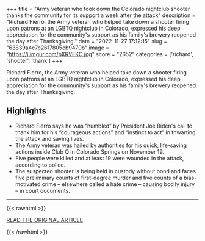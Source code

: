+++
title = "Army veteran who took down the Colorado nightclub shooter thanks the community for its support a week after the attack"
description = "Richard Fierro, the Army veteran who helped take down a shooter firing upon patrons at an LGBTQ nightclub in Colorado, expressed his deep appreciation for the community's support as his family's brewery reopened the day after Thanksgiving."
date = "2022-11-27 17:12:15"
slug = "63839a4c7c2617805cb9470b"
image = "https://i.imgur.com/pXRVFKC.jpg"
score = "2652"
categories = ['richard', 'shooter', 'thank']
+++

Richard Fierro, the Army veteran who helped take down a shooter firing upon patrons at an LGBTQ nightclub in Colorado, expressed his deep appreciation for the community's support as his family's brewery reopened the day after Thanksgiving.

## Highlights

- Richard Fierro says he was “humbled” by President Joe Biden's call to thank him for his “courageous actions” and “instinct to act” in thwarting the attack and saving lives.
- The Army veteran was hailed by authorities for his quick, life-saving actions inside Club Q in Colorado Springs on November 19.
- Five people were killed and at least 19 were wounded in the attack, according to police.
- The suspected shooter is being held in custody without bond and faces five preliminary counts of first-degree murder and five counts of a bias-motivated crime – elsewhere called a hate crime – causing bodily injury – in court documents.

---

{{< rawhtml >}}
  <p class="article-category">
    <a target="_blank" href="https://www.cnn.com/2022/11/27/us/colorado-springs-nightclub-shooting-army-veteran-community/index.html">READ THE ORIGINAL ARTICLE</a>
  </p>
{{< /rawhtml >}}
